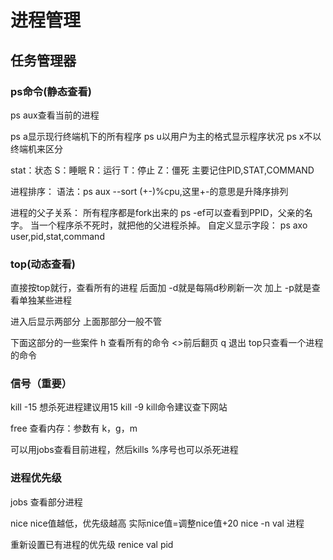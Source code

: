 # 进程管理
## 任务管理器
### ps命令(静态查看)
ps aux查看当前的进程

ps a显示现行终端机下的所有程序
ps u以用户为主的格式显示程序状况
ps x不以终端机来区分

stat：状态
S：睡眠
R：运行
T：停止
Z：僵死
主要记住PID,STAT,COMMAND

进程排序：
语法：ps aux --sort (+-)%cpu,这里+-的意思是升降序排列

进程的父子关系：
所有程序都是fork出来的
ps -ef可以查看到PPID，父亲的名字。
当一个程序杀不死时，就把他的父进程杀掉。
自定义显示字段：
ps axo user,pid,stat,command

### top(动态查看)
直接按top就行，查看所有的进程
后面加 -d就是每隔d秒刷新一次
加上 -p就是查看单独某些进程

进入后显示两部分
上面那部分一般不管

下面这部分的一些案件
h 查看所有的命令
<>前后翻页
q 退出
top只查看一个进程的命令

### 信号（重要）
kill -15 想杀死进程建议用15
kill -9
kill命令建议查下网站

free 查看内存：参数有 k，g，m

可以用jobs查看目前进程，然后kills %序号也可以杀死进程

### 进程优先级
jobs
查看部分进程

nice
nice值越低，优先级越高
实际nice值=调整nice值+20
nice -n val 进程

重新设置已有进程的优先级
renice val pid





<!--stackedit_data:
eyJoaXN0b3J5IjpbLTM1MTc3NjAwMF19
-->